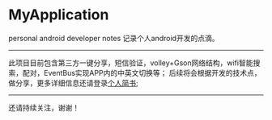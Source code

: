 # MyApplication
personal android developer notes
记录个人android开发的点滴。
***
此项目目前包含第三方一键分享，短信验证，volley+Gson网络结构，wifi智能搜索，配对，EventBus实现APP内的中英文切换等；
后续将会根据开发的技术点，做分享，更多详细信息还请登录[个人简书](http://www.jianshu.com/u/9a8dd9db8f38);
***
还请持续关注，谢谢！

